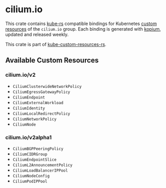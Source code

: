 <!--
SPDX-FileCopyrightText: The kube-custom-resources-rs Authors
SPDX-License-Identifier: 0BSD
 -->

# cilium.io

This crate contains [kube-rs](https://kube.rs/) compatible bindings for Kubernetes [custom resources](https://kubernetes.io/docs/tasks/extend-kubernetes/custom-resources/custom-resource-definitions/) of the `cilium.io` group. Each binding is generated with [kopium](https://github.com/kube-rs/kopium), updated and released weekly.

This crate is part of [kube-custom-resources-rs](https://github.com/metio/kube-custom-resources-rs).

## Available Custom Resources

### cilium.io/v2
- `CiliumClusterwideNetworkPolicy`
- `CiliumEgressGatewayPolicy`
- `CiliumEndpoint`
- `CiliumExternalWorkload`
- `CiliumIdentity`
- `CiliumLocalRedirectPolicy`
- `CiliumNetworkPolicy`
- `CiliumNode`
### cilium.io/v2alpha1
- `CiliumBGPPeeringPolicy`
- `CiliumCIDRGroup`
- `CiliumEndpointSlice`
- `CiliumL2AnnouncementPolicy`
- `CiliumLoadBalancerIPPool`
- `CiliumNodeConfig`
- `CiliumPodIPPool`
